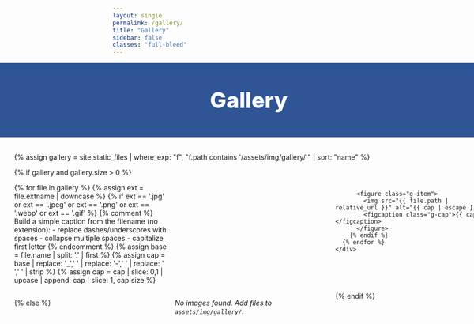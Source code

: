 ```yaml
---
layout: single
permalink: /gallery/
title: "Gallery"
sidebar: false
classes: "full-bleed"
---
```


<style>
/* Hide pager on this page */
.pagination, .pagination--pager { display:none !important; }

/* Full-bleed helpers */
.page.full-bleed .page__inner-wrap,
.page.full-bleed .page__content {
  max-width: none !important;
  padding-left: 0 !important;
  padding-right: 0 !important;
}
.full-bleed-row {
  width: 100vw;
  margin-left: calc(50% - 50vw);
  margin-right: calc(50% - 50vw);
}

/* Hero */
.g-hero {
  background:#2f5597;
  color:#fff;
  padding: clamp(28px,5vw,56px) 24px;
  text-align:center;
}
.g-hero h1 { margin:0; font-weight:800; font-size: clamp(28px,4.6vw,56px); }

/* Body */
.g-wrap { padding: 18px clamp(14px,3vw,40px); }

/* Grid */
.g-grid {
  display:grid;
  grid-template-columns: repeat(auto-fit, minmax(240px, 1fr));
  gap: clamp(8px, 1.6vw, 16px);
  align-items:start;
}

/* Items */
.g-item {
  margin:0; padding:0;
  border-radius: 12px;
  overflow: hidden;
  background:#f7f9fc;
  box-shadow: 0 6px 24px rgba(2,24,71,.06);
}
.g-item img {
  width:100%; height:auto; display:block;
  aspect-ratio: 16/10;
  object-fit: cover;
  transition: transform .3s ease;
}
.g-item:hover img { transform: scale(1.02); }

/* Optional caption from filename */
.g-cap {
  margin:0; padding:8px 10px 10px;
  font-size: .9rem; color:#334155;
}
</style>

<!-- HERO -->
<div class="full-bleed-row g-hero">
  <h1>Gallery</h1>
</div>

<!-- BODY -->
<div class="full-bleed-row g-wrap">

  <!-- Auto-gallery: pull every file from assets/img/gallery -->
  {% assign gallery = site.static_files 
      | where_exp: "f", "f.path contains '/assets/img/gallery/'" 
      | sort: "name" %}

  {% if gallery and gallery.size > 0 %}
    <div class="g-grid">
      {% for file in gallery %}
        {% assign ext = file.extname | downcase %}
        {% if ext == '.jpg' or ext == '.jpeg' or ext == '.png' or ext == '.webp' or ext == '.gif' %}
          {% comment %}
            Build a simple caption from the filename (no extension):
            - replace dashes/underscores with spaces
            - collapse multiple spaces
            - capitalize first letter
          {% endcomment %}
          {% assign base = file.name | split: '.' | first %}
          {% assign cap = base | replace: '_',' ' | replace: '-',' ' | replace: '  ',' ' | strip %}
          {% assign cap = cap | slice: 0,1 | upcase | append: cap | slice: 1, cap.size %}

          <figure class="g-item">
            <img src="{{ file.path | relative_url }}" alt="{{ cap | escape }}">
            <figcaption class="g-cap">{{ cap }}</figcaption>
          </figure>
        {% endif %}
      {% endfor %}
    </div>
  {% else %}
    <p><em>No images found. Add files to <code>assets/img/gallery/</code>.</em></p>
  {% endif %}

</div>
